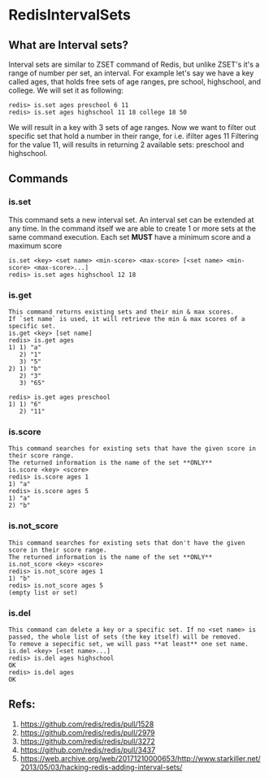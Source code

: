 # RedisIntervalSets
## What are Interval sets?
Interval sets are similar to ZSET command of Redis, but unlike ZSET's it's a range of number per set, an interval.
For example let's say we have a key called ages, that holds free sets of age ranges, pre school, highschool, and college.
We will set it as following:
```
redis> is.set ages preschool 6 11
redis> is.set ages highschool 11 18 college 18 50
```
We will result in a key with 3 sets of age ranges.
Now we want to filter out specific set that hold a number in their range, for i.e. ifilter ages 11
Filtering for the value 11, will results in returning 2 available sets: preschool and highschool.

## Commands

### is.set
This command sets a new interval set. An interval set can be extended at any time.
In the command itself we are able to create 1 or more sets at the same command execution.
Each set **MUST** have a minimum score and a maximum score
```
is.set <key> <set name> <min-score> <max-score> [<set name> <min-score> <max-score>...]
redis> is.set ages highschool 12 18
```

### is.get
```
This command returns existing sets and their min & max scores.
If `set name` is used, it will retrieve the min & max scores of a specific set.
is.get <key> [set name]
redis> is.get ages
1) 1) "a"
   2) "1"
   3) "5"
2) 1) "b"
   2) "3"
   3) "65"

redis> is.get ages preschool
1) 1) "6"
   2) "11"
```

### is.score
```
This command searches for existing sets that have the given score in their score range.
The returned information is the name of the set **ONLY**
is.score <key> <score>
redis> is.score ages 1
1) "a"
redis> is.score ages 5
1) "a"
2) "b"
```

### is.not_score
```
This command searches for existing sets that don't have the given score in their score range.
The returned information is the name of the set **ONLY**
is.not_score <key> <score>
redis> is.not_score ages 1
1) "b"
redis> is.not_score ages 5
(empty list or set)

```

### is.del
```
This command can delete a key or a specific set. If no <set name> is passed, the whole list of sets (the key itself) will be removed.
To remove a sepecific set, we will pass **at least** one set name. 
is.del <key> [<set name>...]
redis> is.del ages highschool
OK
redis> is.del ages
OK
```
## Refs:

1. https://github.com/redis/redis/pull/1528
2. https://github.com/redis/redis/pull/2979
3. https://github.com/redis/redis/pull/3272
4. https://github.com/redis/redis/pull/3437
5. https://web.archive.org/web/20171210000653/http://www.starkiller.net/2013/05/03/hacking-redis-adding-interval-sets/

